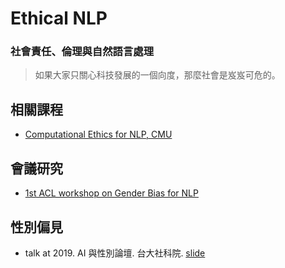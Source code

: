 # Ethical NLP

### 社會責任、倫理與自然語言處理


> 如果大家只關心科技發展的一個向度，那麼社會是岌岌可危的。



## 相關課程

- [Computational Ethics for NLP, CMU]( 
http://demo.clab.cs.cmu.edu/ethical_nlp/)


## 會議研究

- [1st ACL workshop on Gender Bias for NLP](
https://genderbiasnlp.talp.cat/)


## 性別偏見

- talk at 2019. AI 與性別論壇. 台大社科院. [slide](gender.nlp.html)